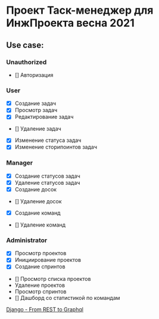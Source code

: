# Проект Таск-менеджер для ИнжПроекта весна 2021

## Use case:

### Unauthorized

- [] Авторизация

### User

- [x] Создание задач
- [x] Просмотр задач
- [x] Редактирование задач
- [] Удаление задач
- [x] Изменение статуса задач
- [x] Изменение сторипоинтов задач

### Manager

- [x] Создание статусов задач
- [x] Удаление статусов задач
- [x] Создание досок
- [] Удаление досок
- [x] Создание команд
- [] Удаление команд

### Administrator

- [x] Просмотр проектов
- [x] Инициирование проектов
- [x] Создание спринтов
- [] Просмотр списка проектов
- Удаление проектов
- Просмотр спринтов
- [] Дашборд со статистикой по командам

[Django - From REST to Graphql](https://www.fullstacklabs.co/blog/django-graphene-rest-graphql)

